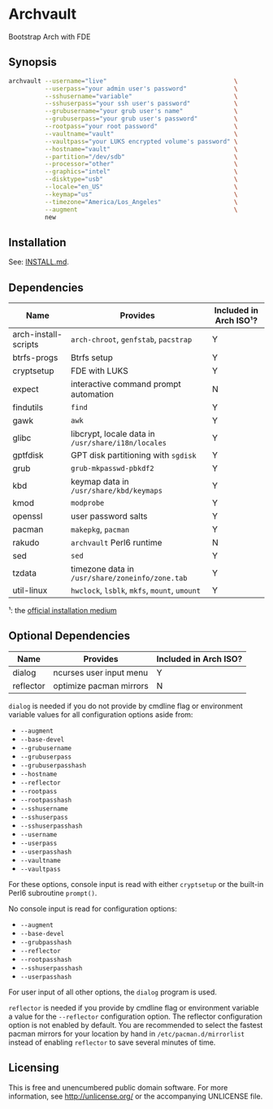 Archvault
=========

Bootstrap Arch with FDE


Synopsis
--------

```bash
archvault --username="live"                                   \
          --userpass="your admin user's password"             \
          --sshusername="variable"                            \
          --sshuserpass="your ssh user's password"            \
          --grubusername="your grub user's name"              \
          --grubuserpass="your grub user's password"          \
          --rootpass="your root password"                     \
          --vaultname="vault"                                 \
          --vaultpass="your LUKS encrypted volume's password" \
          --hostname="vault"                                  \
          --partition="/dev/sdb"                              \
          --processor="other"                                 \
          --graphics="intel"                                  \
          --disktype="usb"                                    \
          --locale="en_US"                                    \
          --keymap="us"                                       \
          --timezone="America/Los_Angeles"                    \
          --augment                                           \
          new
```


Installation
------------

See: [INSTALL.md](INSTALL.md).


Dependencies
------------

Name                 | Provides                                           | Included in Arch ISO¹?
---                  | ---                                                | ---
arch-install-scripts | `arch-chroot`, `genfstab`, `pacstrap`              | Y
btrfs-progs          | Btrfs setup                                        | Y
cryptsetup           | FDE with LUKS                                      | Y
expect               | interactive command prompt automation              | N
findutils            | `find`                                             | Y
gawk                 | `awk`                                              | Y
glibc                | libcrypt, locale data in `/usr/share/i18n/locales` | Y
gptfdisk             | GPT disk partitioning with `sgdisk`                | Y
grub                 | `grub-mkpasswd-pbkdf2`                             | Y
kbd                  | keymap data in `/usr/share/kbd/keymaps`            | Y
kmod                 | `modprobe`                                         | Y
openssl              | user password salts                                | Y
pacman               | `makepkg`, `pacman`                                | Y
rakudo               | `archvault` Perl6 runtime                          | N
sed                  | `sed`                                              | Y
tzdata               | timezone data in `/usr/share/zoneinfo/zone.tab`    | Y
util-linux           | `hwclock`, `lsblk`, `mkfs`, `mount`, `umount`      | Y

¹: the [official installation medium](https://www.archlinux.org/download/)


Optional Dependencies
---------------------

Name      | Provides                | Included in Arch ISO?
---       | ---                     | ---
dialog    | ncurses user input menu | Y
reflector | optimize pacman mirrors | N

`dialog` is needed if you do not provide by cmdline flag or environment
variable values for all configuration options aside from:

- `--augment`
- `--base-devel`
- `--grubusername`
- `--grubuserpass`
- `--grubuserpasshash`
- `--hostname`
- `--reflector`
- `--rootpass`
- `--rootpasshash`
- `--sshusername`
- `--sshuserpass`
- `--sshuserpasshash`
- `--username`
- `--userpass`
- `--userpasshash`
- `--vaultname`
- `--vaultpass`

For these options, console input is read with either `cryptsetup` or
the built-in Perl6 subroutine `prompt()`.

No console input is read for configuration options:

- `--augment`
- `--base-devel`
- `--grubpasshash`
- `--reflector`
- `--rootpasshash`
- `--sshuserpasshash`
- `--userpasshash`

For user input of all other options, the `dialog` program is used.

`reflector` is needed if you provide by cmdline flag or environment
variable a value for the `--reflector` configuration option. The
reflector configuration option is not enabled by default. You are
recommended to select the fastest pacman mirrors for your location
by hand in `/etc/pacman.d/mirrorlist` instead of enabling `reflector`
to save several minutes of time.


Licensing
---------

This is free and unencumbered public domain software. For more
information, see http://unlicense.org/ or the accompanying UNLICENSE file.
